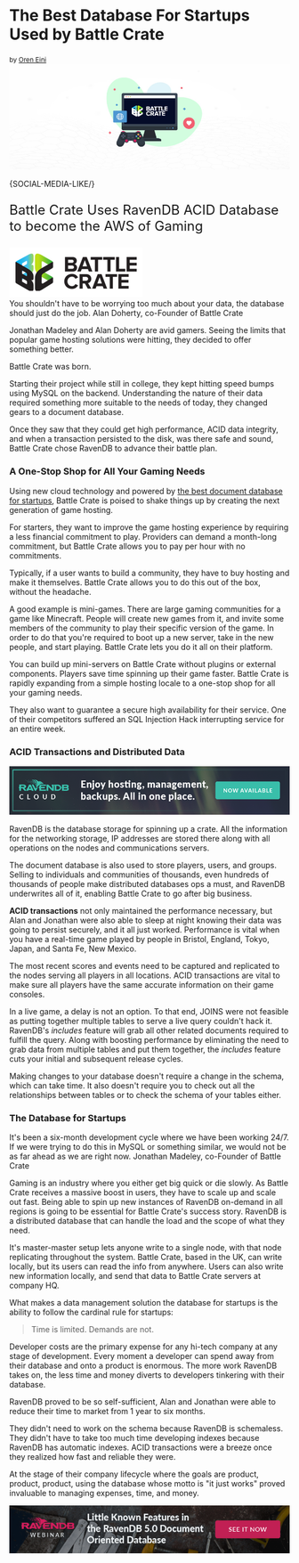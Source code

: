 <h1>The Best Database For Startups Used by Battle Crate</h1>
<small>by <a href="mailto:ayende@hibernatingrhinos.com">Oren Eini</a></small>

<div class="article-img figure text-center">
  <img src="images/battle-crate-uses-ravendb-to-become-the-aws-of-gaming.jpg" alt="ACID transactions that just work, automatic indexes, and a self-sustaining system to let you focus more on your product makes RavenDB the database for startups." class="img-responsive img-thumbnail">
</div>

{SOCIAL-MEDIA-LIKE/}

<p class="lead margin-top-sm" style="font-size:24px;">Battle Crate Uses RavenDB ACID Database to become the AWS of Gaming</p>

<div class="flex-vertical text-center margin-top-sm margin-bottom-sm" style="align-items:center">
    <a href="https://battlecrate.io" target="_blank" rel="nofollow"><img src="images/battle-crate.png" class="img-responsive m-0-auto" alt="Battle Crate"/></a>
</div>

<div class="f-s-quote margin-top-sm margin-bottom-sm">
    <span class="quote-content">You shouldn't have to be worrying too much about your data, the database should just do the job.</span>
    <span class="quote-author margin-top-xs margin-bottom-xs">Alan Doherty, co-Founder of Battle Crate</span>
</div>

Jonathan Madeley and Alan Doherty are avid gamers. Seeing the limits that popular game hosting solutions were hitting, they decided to offer something better.

Battle Crate was born.

Starting their project while still in college, they kept hitting speed bumps using MySQL on the backend. Understanding the nature of their data required something more suitable to the needs of today, they changed gears to a document database.

Once they saw that they could get high performance, ACID data integrity, and when a transaction persisted to the disk, was there safe and sound, Battle Crate chose RavenDB to advance their battle plan.

### A One-Stop Shop for All Your Gaming Needs

Using new cloud technology and powered by [the best document database for startups](https://ravendb.net/articles/ravendb-best-nosql-database-example-for-startups), Battle Crate is poised to shake things up by creating the next generation of game hosting.

For starters, they want to improve the game hosting experience by requiring a less financial commitment to play. Providers can demand a month-long commitment, but Battle Crate allows you to pay per hour with no commitments.

Typically, if a user wants to build a community, they have to buy hosting and make it themselves. Battle Crate allows you to do this out of the box, without the headache.

A good example is mini-games. There are large gaming communities for a game like Minecraft. People will create new games from it, and invite some members of the community to play their specific version of the game. In order to do that you're required to boot up a new server, take in the new people, and start playing. Battle Crate lets you do it all on their platform.

You can build up mini-servers on Battle Crate without plugins or external components. Players save time spinning up their game faster. Battle Crate is rapidly expanding from a simple hosting locale to a one-stop shop for all your gaming needs.

They also want to guarantee a secure high availability for their service. One of their competitors suffered an SQL Injection Hack interrupting service for an entire week.

### ACID Transactions and Distributed Data

<div class="margin-top margin-bottom">
    <a href="https://cloud.ravendb.net"><img src="images/ravendb-cloud.png" class="img-responsive m-0-auto" alt="Managed Cloud Hosting"/></a>
</div>

RavenDB is the database storage for spinning up a crate. All the information for the networking storage, IP addresses are stored there along with all operations on the nodes and communications servers.

The document database is also used to store players, users, and groups. Selling to individuals and communities of thousands, even hundreds of thousands of people make distributed databases ops a must, and RavenDB underwrites all of it, enabling Battle Crate to go after big business.

**ACID transactions** not only maintained the performance necessary, but Alan and Jonathan were also able to sleep at night knowing their data was going to persist securely, and it all just worked. Performance is vital when you have a real-time game played by people in Bristol, England, Tokyo, Japan, and Santa Fe, New Mexico.

The most recent scores and events need to be captured and replicated to the nodes serving all players in all locations. ACID transactions are vital to make sure all players have the same accurate information on their game consoles.

In a live game, a delay is not an option. To that end, JOINS were not feasible as putting together multiple tables to serve a live query couldn't hack it. RavenDB's *includes* feature will grab all other related documents required to fulfill the query. Along with boosting performance by eliminating the need to grab data from multiple tables and put them together, the *includes* feature cuts your initial and subsequent release cycles.

Making changes to your database doesn't require a change in the schema, which can take time. It also doesn't require you to check out all the relationships between tables or to check the schema of your tables either.

### The Database for Startups

<div class="f-s-quote margin-top-sm margin-bottom-sm">
    <span class="quote-content">It's been a six-month development cycle where we have been working 24/7. If we were trying to do this in MySQL or something similar, we would not be as far ahead as we are right now.</span>
    <span class="quote-author margin-top-xs margin-bottom-xs">Jonathan Madeley, co-Founder of Battle Crate</span>
</div>

Gaming is an industry where you either get big quick or die slowly. As Battle Crate receives a massive boost in users, they have to scale up and scale out fast. Being able to spin up new instances of RavenDB on-demand in all regions is going to be essential for Battle Crate's success story. RavenDB is a distributed database that can handle the load and the scope of what they need.

It's master-master setup lets anyone write to a single node, with that node replicating throughout the system. Battle Crate, based in the UK, can write locally, but its users can read the info from anywhere. Users can also write new information locally, and send that data to Battle Crate servers at company HQ.

What makes a data management solution the database for startups is the ability to follow the cardinal rule for startups:

> Time is limited. Demands are not.

Developer costs are the primary expense for any hi-tech company at any stage of development. Every moment a developer can spend away from their database and onto a product is enormous. The more work RavenDB takes on, the less time and money diverts to developers tinkering with their database.

RavenDB proved to be so self-sufficient, Alan and Jonathan were able to reduce their time to market from 1 year to six months.

They didn't need to work on the schema because RavenDB is schemaless. They didn't have to take too much time developing indexes because RavenDB has automatic indexes. ACID transactions were a breeze once they realized how fast and reliable they were.

At the stage of their company lifecycle where the goals are product, product, product, using the database whose motto is "it just works" proved invaluable to managing expenses, time, and money.

<div class="margin-top margin-bottom">
    <a href="https://ravendb.net/learn/webinars/little-known-features-in-ravendb-document-oriented-database"><img src="images/little-known-features-in-ravendb-50-document-oriented-database.png" class="img-responsive m-0-auto" alt="Little Known Features in RavenDB 5.0"/></a>
</div>